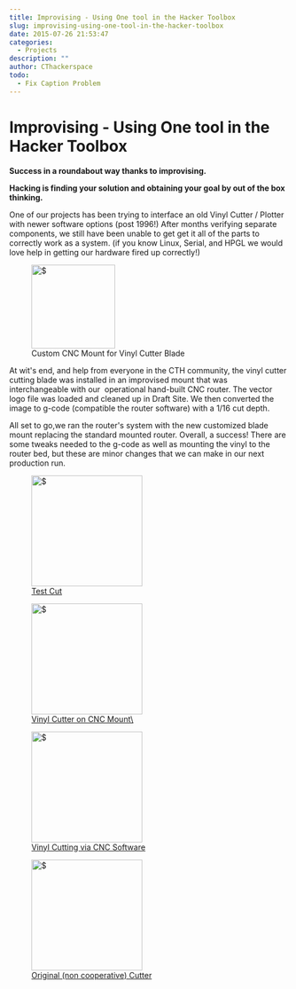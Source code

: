 ```yaml
---
title: Improvising - Using One tool in the Hacker Toolbox
slug: improvising-using-one-tool-in-the-hacker-toolbox
date: 2015-07-26 21:53:47
categories:
  - Projects
description: ""
author: CThackerspace
todo:
  - Fix Caption Problem
---
```


# Improvising - Using One tool in the Hacker Toolbox

**Success in a roundabout way thanks to improvising.**

**Hacking is finding your solution and obtaining your goal by out of the box thinking.**

One of our projects has been trying to interface an old Vinyl Cutter / Plotter with newer software options (post 1996!) After months verifying separate components, we still have been unable to get get it all of the parts to correctly work as a system. (if you know Linux, Serial, and HPGL we would love help in getting our hardware fired up correctly!)

<figure><img id="attachment_302" src="/uploads/2015/07/mount.jpg" width="151" alt="$"><figcaption>Custom CNC Mount for Vinyl Cutter Blade</figcaption></figure>

At wit's end, and help from everyone in the CTH community, the vinyl cutter cutting blade was installed in an improvised mount that was interchangeable with our  operational hand-built CNC router. The vector logo file was loaded and cleaned up in Draft Site. We then converted the image to g-code (compatible the router software) with a 1/16 cut depth.

All set to go,we ran the router's system with the new customized blade mount replacing the standard mounted router. Overall, a success! There are some tweaks needed to the g-code as well as mounting the vinyl to the router bed, but these are minor changes that we can make in our next production run.

<figure><img id="attachment_307" src="/uploads/2015/07/cutout-on-vinyl.jpg" width="200" alt="$"><figcaption><a href="/uploads/2015/07/cutout-on-vinyl.jpg">Test Cut</a></figcaption></figure>
<figure><img id="attachment_304" src="/uploads/2015/07/the-cnc.jpg" width="200" alt="$"><figcaption><a href="/uploads/2015/07/the-cnc.jpg">Vinyl Cutter on CNC Mount\</a></figcaption></figure>
<figure><img id="attachment_305" src="/uploads/2015/07/cnc-software-300x225.jpg" width="200" alt="$"><figcaption><a href="/uploads/2015/07/cnc-software.jpg">Vinyl Cutting via CNC Software</a></figcaption></figure>
<figure><img id="attachment_303" src="/uploads/2015/07/the-cutter.jpg" width="200" alt="$"><figcaption><a href="/uploads/2015/07/the-cutter.jpg">Original (non cooperative) Cutter</a></figcaption></figure>
